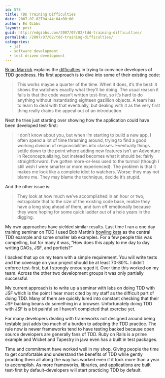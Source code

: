 ```yaml
---
id: 578
title: TDD Training Difficulties
date: 2007-07-02T04:44:04+00:00
author: Ed Gibbs
layout: post
guid: http://edgibbs.com/2007/07/02/tdd-training-difficulties/
permalink: /2007/07/02/tdd-training-difficulties/
categories:
  - jsf
  - software development
  - test driven development
---
```

[Brian Marrick](http://www.exampler.com/blog/) explains the [difficulties](http://www.exampler.com/blog/2007/06/26/a-workbook-for-practicing-test-driven-design-draft/) in trying to convince developers of TDD goodness. His first approach is to dive into some of their existing code:

> This works maybe a quarter of the time. When it does, it&rsquo;s the best: it shows the watchers exactly what they&rsquo;ll be doing. The usual reason it fails is that the code wasn&rsquo;t written test-first, so it&rsquo;s hard to do anything without instantiating eighteen gazillion objects. A team has to learn to deal with that eventually, but dealing with it as the very first thing really drains the appeal out of an introduction.

Next he tries just starting over showing how the application could have been developed test-first:

> I don&rsquo;t know about you, but when I&rsquo;m starting to build a new app, I often spend a lot of time thrashing around, trying to find a good working division of responsibilities into classes. Eventually things settle down to the point where adding new features isn&rsquo;t an Adventure in Reconceptualizing, but instead becomes what it should be: fairly straightforward. I&rsquo;ve gotten more-or-less used to the turmoil (though I still wish I were smarter or more experienced). The problem is that it makes me look like a complete idiot to watchers. Worse: they may not blame me. They may blame the technique, decide it&rsquo;s stupid.

And the other issue is:

> They look at how much we&rsquo;ve accomplished in an hour or two, extrapolate that to the size of the existing code base, realize they have a long slog ahead of them, and turn off emotionally because they were hoping for some quick ladder out of a hole years in the digging.

My own approaches have yielded similar results. Last time I ran a one day training seminar on TDD I used Bob Martin&#8217;s [bowling kata](http://butunclebob.com/ArticleS.UncleBob.TheBowlingGameKata) as the central TDD example and some smaller lab examples. For a few people this was compelling, but for many it was, &#8220;How does this apply to me day to day writing DAOs, JSF, and portlets?&#8221;

I backed that up on my team with a simple requirement. You will write tests and the coverage on your project should be at least 70-80%. I didn&#8217;t enforce test-first, but I strongly encouraged it. Over time this worked on my team. Across the other two development groups it was only partially successful.

My current approach is to write up a seminar with labs on doing TDD with JSF which is the point I hear most cited by my staff as the difficult part of doing TDD. Many of them are quickly lured into constant checking that their JSF backing beans do something in a browser. Unfortunately doing TDD with JSF is a bit painful so I haven&#8217;t completed that exercise yet.

For many developers dealing with frameworks not designed around being testable just adds too much of a burden to adopting the TDD practice. The rule now is newer frameworks tend to have testing backed because open source developers are generally fans of TDD. Ruby on Rails is a prime example and Wicket and Tapestry in java even has a built in test packages.

Time and commitment have worked well in my shop. Giving people the time to get comfortable and understand the benefits of TDD while gently prodding them all along the way has worked even if it took more than a year to accomplish. As more frameworks, libraries, and applications are built test-first by default&#8211;developers will start practicing TDD by default.